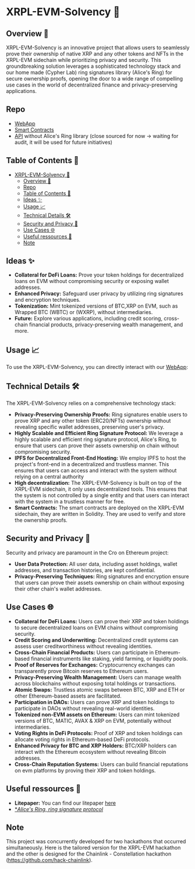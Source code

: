 # XRPL-EVM-Solvency 🚀  

## Overview 🌟  

XRPL-EVM-Solvency is an innovative project that allows users to seamlessly prove their ownership of native XRP and any other tokens and NFTs in the XRPL-EVM sidechain while prioritizing privacy and security. This groundbreaking solution leverages a sophisticated technology stack and our home made (Cypher Lab) ring signatures library (Alice's Ring) for secure ownership proofs, opening the door to a wide range of compelling use cases in the world of decentralized finance and privacy-preserving applications.  

## Repo

- [WebApp](https://github.com/hakcthaon-xrpl-evm/webApp)
- [Smart Contracts](https://github.com/hakcthaon-xrpl-evm/contracts)
- [API](https://github.com/hakcthaon-xrpl-evm/API) without Alice's Ring library (close sourced for now -> waiting for audit, it will be used for future initiatives)

## Table of Contents 📑

- [XRPL-EVM-Solvency 🚀](#xrpl-evm-solvency-)
  - [Overview 🌟](#overview-)
  - [Repo](#repo)
  - [Table of Contents 📑](#table-of-contents-)
  - [Ideas ✨](#ideas-)
  - [Usage 📈](#usage-)
  - [Technical Details 🛠️](#technical-details-️)
  - [Security and Privacy 🔐](#security-and-privacy-)
  - [Use Cases 🌐](#use-cases-)
  - [Useful ressources 📜](#useful-ressources-)
  - [Note](#note)

## Ideas ✨  

- **Collateral for DeFi Loans:** Prove your token holdings for decentralized loans on EVM without compromising security or exposing wallet addresses.  
- **Enhanced Privacy:** Safeguard user privacy by utilizing ring signatures and encryption techniques.   
- **Tokenization:** Mint tokenized versions of BTC,XRP on EVM, such as Wrapped BTC (WBTC) or (WXRP), without intermediaries.  
- **Future:** Explore various applications, including credit scoring, cross-chain financial products, privacy-preserving wealth management, and more.  

## Usage 📈

To use the XRPL-EVM-Solvency, you can directly interact with our [WebApp](http://89.58.41.130:4051/):  


## Technical Details 🛠️

The XRPL-EVM-Solvency relies on a comprehensive technology stack:

- **Privacy-Preserving Ownership Proofs:** Ring signatures enable users to prove XRP and any other token (ERC20/NFTs) ownership without revealing specific wallet addresses, preserving user's privacy.
- **Highly Scalable and Efficient Ring Signature Protocol:** We leverage a highly scalable and efficient ring signature protocol, Alice's Ring, to ensure that users can prove their assets ownership on chain without compromising security.
- **IPFS for Decentralized Front-End Hosting:** We employ IPFS to host the project's front-end in a decentralized and trustless manner. This ensures that users can access and interact with the system without relying on a central authority
- **High decentralization:** The XRPL-EVM-Solvency is built on top of the XRPL-EVM sidechain, it only uses decentralized tools. This ensures that the system is not controlled by a single entity and that users can interact with the system in a trustless manner for free.
- **Smart Contracts:** The smart contracts are deployed on the XRPL-EVM sidechain, they are written in Solidity. They are used to verify and store the ownership proofs.

## Security and Privacy 🔐

Security and privacy are paramount in the Cro on Ethereum project:

- **User Data Protection:** All user data, including asset holdings, wallet addresses, and transaction histories, are kept confidential.
- **Privacy-Preserving Techniques:** Ring signatures and encryption ensure that users can prove their assets ownership on chain without exposing their other chain's wallet addresses.

## Use Cases 🌐  

- **Collateral for DeFi Loans:** Users can prove their XRP and token holdings to secure decentralized loans on EVM chains without compromising security.
- **Credit Scoring and Underwriting:** Decentralized credit systems can assess user creditworthiness without revealing identities.
- **Cross-Chain Financial Products:** Users can participate in Ethereum-based financial instruments like staking, yield farming, or liquidity pools.
- **Proof of Reserves for Exchanges:** Cryptocurrency exchanges can transparently prove Bitcoin reserves to Ethereum users.
- **Privacy-Preserving Wealth Management:** Users can manage wealth across blockchains without exposing total holdings or transactions.
- **Atomic Swaps:** Trustless atomic swaps between BTC, XRP and ETH or other Ethereum-based assets are facilitated.
- **Participation in DAOs:** Users can prove XRP and token holdings to participate in DAOs without revealing real-world identities.
- **Tokenized non-EVM assets on Ethereum:** Users can mint tokenized versions of BTC, MATIC, AVAX & XRP on EVM, potentially without intermediaries.
- **Voting Rights in DeFi Protocols:** Proof of XRP and token holdings can allocate voting rights in Ethereum-based DeFi protocols.
- **Enhanced Privacy for BTC and XRP Holders:** BTC/XRP holders can interact with the Ethereum ecosystem without revealing Bitcoin addresses.
- **Cross-Chain Reputation Systems:** Users can build financial reputations on evm platforms by proving their XRP and token holdings.

## Useful ressources 📜

- **Litepaper:** You can find our litepaper [here](https://github.com/hakcthaon-xrpl-evm/.github/blob/main/XRPL%2BEVM%2BSolvency.pdf)
- [**Alice's Ring, ring signature protocol*](https://www.cypherlab.fr/alices-ring)

## Note

This project was concurrently developed for two hackathons that occurred simultaneously. Here is the tailored version for the XRPL-EVM hackathon and the other is designed for the Chainlink - Constellation hackathon (https://github.com/hack-chainlink).
